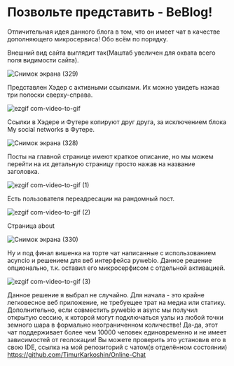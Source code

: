 # Позвольте представить - BeBlog!

Отличительная идея данного блога в том, что он имеет чат в качестве дополняющего микросервиса! Обо всём по порядку.

Внешний вид сайта выглядит так(Маштаб увеличен для охвата всего поля видимости сайта).

![Снимок экрана (329)](https://github.com/TimurKarkoshin/Blog_With_Chat/assets/144448914/9e27b3d6-8265-4e8a-92b9-6b3fb135aed4)

Представлен Хэдер с активными ссылками. Их можно увидеть нажав три полоски сверху-справа. 

![ezgif com-video-to-gif](https://github.com/TimurKarkoshin/Blog_With_Chat/assets/144448914/ca7b4b79-7ba8-4743-b65a-c4c8aab5ced4)

Ссылки в Хэдере и Футере копируют друг друга, за исключением блока My social networks в Футере.

![Снимок экрана (328)](https://github.com/TimurKarkoshin/Blog_With_Chat/assets/144448914/ddb59bda-51d3-42fc-95fc-7278bbf6e3b8)

Посты на главной странице имеют краткое описание, но мы можем перейти на их детальную страницу просто нажав на название заголовка.

![ezgif com-video-to-gif (1)](https://github.com/TimurKarkoshin/Blog_With_Chat/assets/144448914/04475aa7-0413-4411-9e7a-1a6d90c57eee)

Есть пользователя переадресации на рандомный пост.

![ezgif com-video-to-gif (2)](https://github.com/TimurKarkoshin/Blog_With_Chat/assets/144448914/915e8b95-63f1-4e88-8f9f-dfcb449b6ce2)

Страница about

![Снимок экрана (330)](https://github.com/TimurKarkoshin/Blog_With_Chat/assets/144448914/7f8c2289-7b29-4b0d-94e6-27abcf2e5b9d)

Ну и под финал вишенка на торте чат написанные с использованием acyncio и решением для веб интерфейса pywebio. Данное решение опционально, т.к. оставил его микросерфисом с отдельной активацией. 

![ezgif com-video-to-gif (3)](https://github.com/TimurKarkoshin/Blog_With_Chat/assets/144448914/66de0b6c-5ead-45b6-8cff-79257460559f)

Данное решение я выбрал не случайно. Для начала - это крайне легковесное веб приложение, не требуещее трат на медиа или статику. Дополнительно, если совместить pywebio и async мы получил открытую сессию, к которой могут подключаться узлы из любой точки земного шара в формально неограниченном количестве! Да-да, этот чат поддерживает более чем 10000 человек единовременно и не имеет зависимостей от геолокации! Вы можете проверить это установив его в свою IDE, ссылка на мой репозиторий с чатом(в отделённом состоянии) https://github.com/TimurKarkoshin/Online-Chat
